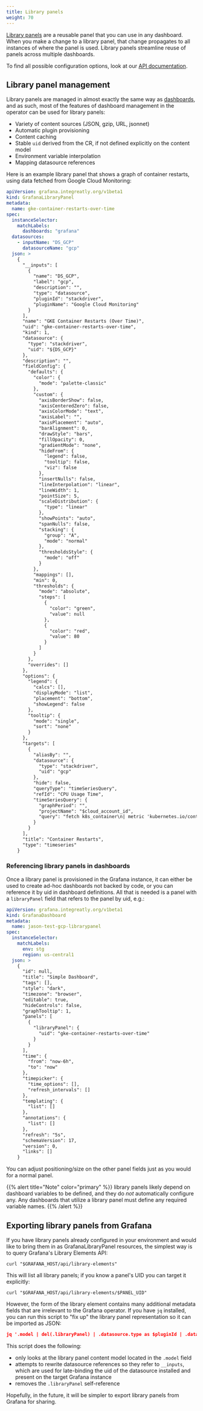 ```yaml
---
title: Library panels
weight: 70
---
```


[Library panels](https://grafana.com/docs/grafana/latest/dashboards/build-dashboards/manage-library-panels/)
are a reusable panel that you can use in any dashboard. When you make a change
to a library panel, that change propagates to all instances of where the panel
is used. Library panels streamline reuse of panels across multiple dashboards.

To find all possible configuration options, look at our [API documentation](/docs/api/#grafanalibrarypanelspec).

## Library panel management

Library panels are managed in almost exactly the same way as [dashboards](../dashboard), and as such,
most of the features of dashboard management in the operator can be used for library panels:

* Variety of content sources (JSON, gzip, URL, jsonnet)
* Automatic plugin provisioning
* Content caching
* Stable `uid` derived from the CR, if not defined explicitly on the content model
* Environment variable interpolation
* Mapping datasource references

Here is an example library panel that shows a graph of container restarts, using data
fetched from Google Cloud Monitoring:

```yaml
apiVersion: grafana.integreatly.org/v1beta1
kind: GrafanaLibraryPanel
metadata:
  name: gke-container-restarts-over-time
spec:
  instanceSelector:
    matchLabels:
      dashboards: "grafana"
  datasources:
    - inputName: "DS_GCP"
      datasourceName: "gcp"
  json: >
    {
      "__inputs": [
        {
          "name": "DS_GCP",
          "label": "gcp",
          "description": "",
          "type": "datasource",
          "pluginId": "stackdriver",
          "pluginName": "Google Cloud Monitoring"
        }
      ],
      "name": "GKE Container Restarts (Over Time)",
      "uid": "gke-container-restarts-over-time",
      "kind": 1,
      "datasource": {
        "type": "stackdriver",
        "uid": "${DS_GCP}"
      },
      "description": "",
      "fieldConfig": {
        "defaults": {
          "color": {
            "mode": "palette-classic"
          },
          "custom": {
            "axisBorderShow": false,
            "axisCenteredZero": false,
            "axisColorMode": "text",
            "axisLabel": "",
            "axisPlacement": "auto",
            "barAlignment": 0,
            "drawStyle": "bars",
            "fillOpacity": 0,
            "gradientMode": "none",
            "hideFrom": {
              "legend": false,
              "tooltip": false,
              "viz": false
            },
            "insertNulls": false,
            "lineInterpolation": "linear",
            "lineWidth": 1,
            "pointSize": 5,
            "scaleDistribution": {
              "type": "linear"
            },
            "showPoints": "auto",
            "spanNulls": false,
            "stacking": {
              "group": "A",
              "mode": "normal"
            },
            "thresholdsStyle": {
              "mode": "off"
            }
          },
          "mappings": [],
          "min": 0,
          "thresholds": {
            "mode": "absolute",
            "steps": [
              {
                "color": "green",
                "value": null
              },
              {
                "color": "red",
                "value": 80
              }
            ]
          }
        },
        "overrides": []
      },
      "options": {
        "legend": {
          "calcs": [],
          "displayMode": "list",
          "placement": "bottom",
          "showLegend": false
        },
        "tooltip": {
          "mode": "single",
          "sort": "none"
        }
      },
      "targets": [
        {
          "aliasBy": "",
          "datasource": {
            "type": "stackdriver",
            "uid": "gcp"
          },
          "hide": false,
          "queryType": "timeSeriesQuery",
          "refId": "CPU Usage Time",
          "timeSeriesQuery": {
            "graphPeriod": "",
            "projectName": "$cloud_account_id",
            "query": "fetch k8s_container\n| metric 'kubernetes.io/container/restart_count'\n| filter resource.cluster_name == '${k8s_cluster_name}' && resource.namespace_name == '${k8s_namespace_name}'\n  && metadata.system.top_level_controller_name == '${k8s_workload_name}'\n  && resource.container_name == '${k8s_container_name}'\n| delta\n| group_by [resource.pod_name],\n    [value: sum(value.restart_count)]"
          }
        }
      ],
      "title": "Container Restarts",
      "type": "timeseries"
    }
```

### Referencing library panels in dashboards

Once a library panel is provisioned in the Grafana instance, it can either be used to create ad-hoc dashboards
not backed by code, or you can reference it by uid in dashboard definitions. All that is needed is a panel
with a `libraryPanel` field that refers to the panel by uid, e.g.:

```yaml
apiVersion: grafana.integreatly.org/v1beta1
kind: GrafanaDashboard
metadata:
  name: jason-test-gcp-librarypanel
spec:
  instanceSelector:
    matchLabels:
      env: stg
      region: us-central1
  json: >
    {
      "id": null,
      "title": "Simple Dashboard",
      "tags": [],
      "style": "dark",
      "timezone": "browser",
      "editable": true,
      "hideControls": false,
      "graphTooltip": 1,
      "panels": [
        {
          "libraryPanel": {
            "uid": "gke-container-restarts-over-time"
          }
        }
      ],
      "time": {
        "from": "now-6h",
        "to": "now"
      },
      "timepicker": {
        "time_options": [],
        "refresh_intervals": []
      },
      "templating": {
        "list": []
      },
      "annotations": {
        "list": []
      },
      "refresh": "5s",
      "schemaVersion": 17,
      "version": 0,
      "links": []
    }
```

You can adjust positioning/size on the other panel fields just as you would for a normal panel.

{{% alert title="Note" color="primary" %}}
library panels likely depend on dashboard variables to be defined, and they do _not_
automatically configure any. Any dashboards that utilize a library panel must define any required
variable names.
{{% /alert %}}

## Exporting library panels from Grafana

If you have library panels already configured in your environment and would like to bring them
in as GrafanaLibraryPanel resources, the simplest way is to query Grafana's Library Elements API:

```shell
curl "$GRAFANA_HOST/api/library-elements"
```

This will list all library panels; if you know a panel's UID you can target it explicitly:

```shell
curl "$GRAFANA_HOST/api/library-elements/$PANEL_UID"
```

However, the form of the library element contains many additional metadata fields that are irrelevant
to the Grafana operator. If you have `jq` installed, you can run this script to "fix up" the library
panel representation so it can be imported as JSON:

```json
jq '.model | del(.libraryPanel) | .datasource.type as $pluginId | .datasource.uid = "${" + (.__inputs | map(select(.pluginId == $pluginId))[0].name) + "}"'
```

This script does the following:

* only looks at the library panel content model located in the `.model` field
* attempts to rewrite datasource references so they refer to `__inputs`, which are used for late-binding
  the uid of the datasource installed and present on the target Grafana instance
* removes the `.libraryPanel` self-reference

Hopefully, in the future, it will be simpler to export library panels from Grafana for sharing.
